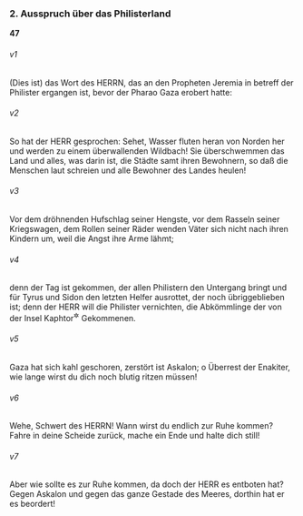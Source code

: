 ### 2. Ausspruch über das Philisterland

__47__

###### v1
(Dies ist) das Wort des HERRN, das an den Propheten Jeremia in betreff der Philister ergangen ist, bevor der Pharao Gaza erobert hatte:

###### v2
So hat der HERR gesprochen: Sehet, Wasser fluten heran von Norden her und werden zu einem überwallenden Wildbach! Sie überschwemmen das Land und alles, was darin ist, die Städte samt ihren Bewohnern, so daß die Menschen laut schreien und alle Bewohner des Landes heulen!

###### v3
Vor dem dröhnenden Hufschlag seiner Hengste, vor dem Rasseln seiner Kriegswagen, dem Rollen seiner Räder wenden Väter sich nicht nach ihren Kindern um, weil die Angst ihre Arme lähmt;

###### v4
denn der Tag ist gekommen, der allen Philistern den Untergang bringt und für Tyrus und Sidon den letzten Helfer ausrottet, der noch übriggeblieben ist; denn der HERR will die Philister vernichten, die Abkömmlinge der von der Insel Kaphtor<sup title="= Kreta">&#x2732;</sup>
 Gekommenen.

###### v5
Gaza hat sich kahl geschoren, zerstört ist Askalon; o Überrest der Enakiter, wie lange wirst du dich noch blutig ritzen müssen!

###### v6
Wehe, Schwert des HERRN! Wann wirst du endlich zur Ruhe kommen? Fahre in deine Scheide zurück, mache ein Ende und halte dich still!

###### v7
Aber wie sollte es zur Ruhe kommen, da doch der HERR es entboten hat? Gegen Askalon und gegen das ganze Gestade des Meeres, dorthin hat er es beordert!